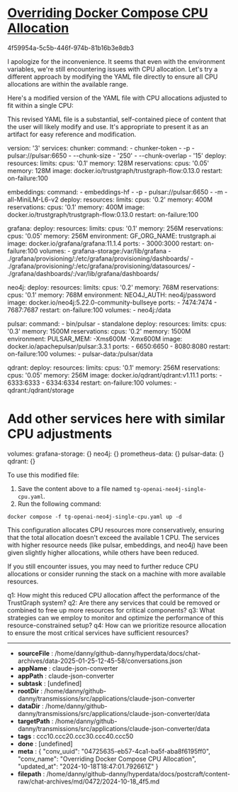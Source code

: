 # [Overriding Docker Compose CPU Allocation](https://claude.ai/chat/04725635-eb57-4ca1-ba5f-aba8f6195ff0)

4f59954a-5c5b-446f-974b-81b16b3e8db3

 I apologize for the inconvenience. It seems that even with the environment variables, we're still encountering issues with CPU allocation. Let's try a different approach by modifying the YAML file directly to ensure all CPU allocations are within the available range.

Here's a modified version of the YAML file with CPU allocations adjusted to fit within a single CPU:

<antThinking>This revised YAML file is a substantial, self-contained piece of content that the user will likely modify and use. It's appropriate to present it as an artifact for easy reference and modification.</antThinking>

<antArtifact identifier="revised-docker-compose" type="application/vnd.ant.code" language="yaml" title="Revised Docker Compose YAML for Single CPU">
version: '3'
services:
  chunker:
    command:
    - chunker-token
    - -p
    - pulsar://pulsar:6650
    - --chunk-size
    - '250'
    - --chunk-overlap
    - '15'
    deploy:
      resources:
        limits:
          cpus: '0.1'
          memory: 128M
        reservations:
          cpus: '0.05'
          memory: 128M
    image: docker.io/trustgraph/trustgraph-flow:0.13.0
    restart: on-failure:100

  embeddings:
    command:
    - embeddings-hf
    - -p
    - pulsar://pulsar:6650
    - -m
    - all-MiniLM-L6-v2
    deploy:
      resources:
        limits:
          cpus: '0.2'
          memory: 400M
        reservations:
          cpus: '0.1'
          memory: 400M
    image: docker.io/trustgraph/trustgraph-flow:0.13.0
    restart: on-failure:100

  grafana:
    deploy:
      resources:
        limits:
          cpus: '0.1'
          memory: 256M
        reservations:
          cpus: '0.05'
          memory: 256M
    environment:
      GF_ORG_NAME: trustgraph.ai
    image: docker.io/grafana/grafana:11.1.4
    ports:
    - 3000:3000
    restart: on-failure:100
    volumes:
    - grafana-storage:/var/lib/grafana
    - ./grafana/provisioning/:/etc/grafana/provisioning/dashboards/
    - ./grafana/provisioning/:/etc/grafana/provisioning/datasources/
    - ./grafana/dashboards/:/var/lib/grafana/dashboards/

  neo4j:
    deploy:
      resources:
        limits:
          cpus: '0.2'
          memory: 768M
        reservations:
          cpus: '0.1'
          memory: 768M
    environment:
      NEO4J_AUTH: neo4j/password
    image: docker.io/neo4j:5.22.0-community-bullseye
    ports:
    - 7474:7474
    - 7687:7687
    restart: on-failure:100
    volumes:
    - neo4j:/data

  pulsar:
    command:
    - bin/pulsar
    - standalone
    deploy:
      resources:
        limits:
          cpus: '0.3'
          memory: 1500M
        reservations:
          cpus: '0.2'
          memory: 1500M
    environment:
      PULSAR_MEM: -Xms600M -Xmx600M
    image: docker.io/apachepulsar/pulsar:3.3.1
    ports:
    - 6650:6650
    - 8080:8080
    restart: on-failure:100
    volumes:
    - pulsar-data:/pulsar/data

  qdrant:
    deploy:
      resources:
        limits:
          cpus: '0.1'
          memory: 256M
        reservations:
          cpus: '0.05'
          memory: 256M
    image: docker.io/qdrant/qdrant:v1.11.1
    ports:
    - 6333:6333
    - 6334:6334
    restart: on-failure:100
    volumes:
    - qdrant:/qdrant/storage

  # Add other services here with similar CPU adjustments

volumes:
  grafana-storage: {}
  neo4j: {}
  prometheus-data: {}
  pulsar-data: {}
  qdrant: {}
</antArtifact>

To use this modified file:

1. Save the content above to a file named `tg-openai-neo4j-single-cpu.yaml`.
2. Run the following command:

```
docker compose -f tg-openai-neo4j-single-cpu.yaml up -d
```

This configuration allocates CPU resources more conservatively, ensuring that the total allocation doesn't exceed the available 1 CPU. The services with higher resource needs (like pulsar, embeddings, and neo4j) have been given slightly higher allocations, while others have been reduced.

If you still encounter issues, you may need to further reduce CPU allocations or consider running the stack on a machine with more available resources.

q1: How might this reduced CPU allocation affect the performance of the TrustGraph system?
q2: Are there any services that could be removed or combined to free up more resources for critical components?
q3: What strategies can we employ to monitor and optimize the performance of this resource-constrained setup?
q4: How can we prioritize resource allocation to ensure the most critical services have sufficient resources?

---

* **sourceFile** : /home/danny/github-danny/hyperdata/docs/chat-archives/data-2025-01-25-12-45-58/conversations.json
* **appName** : claude-json-converter
* **appPath** : claude-json-converter
* **subtask** : [undefined]
* **rootDir** : /home/danny/github-danny/transmissions/src/applications/claude-json-converter
* **dataDir** : /home/danny/github-danny/transmissions/src/applications/claude-json-converter/data
* **targetPath** : /home/danny/github-danny/transmissions/src/applications/claude-json-converter/data
* **tags** : ccc10.ccc20.ccc30.ccc40.ccc50
* **done** : [undefined]
* **meta** : {
  "conv_uuid": "04725635-eb57-4ca1-ba5f-aba8f6195ff0",
  "conv_name": "Overriding Docker Compose CPU Allocation",
  "updated_at": "2024-10-18T18:47:01.792661Z"
}
* **filepath** : /home/danny/github-danny/hyperdata/docs/postcraft/content-raw/chat-archives/md/0472/2024-10-18_4f5.md